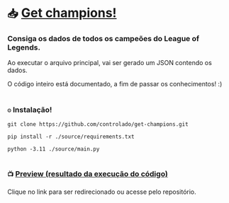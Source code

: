 # `📥` [Get champions!](https://github.com/controlado/get-champions)

### Consiga os dados de todos os campeões do League of Legends. 

Ao executar o arquivo principal, vai ser gerado um JSON contendo os dados.

O código inteiro está documentado, a fim de passar os conhecimentos! :)

#

### `⚙️` Instalação!

```
git clone https://github.com/controlado/get-champions.git
```

```
pip install -r ./source/requirements.txt
```

```
python -3.11 ./source/main.py
```

#

### `📺` [Preview (resultado da execução do código)](https://github.com/controlado/get-champions/blob/d5961e9ac01f2c490073242d2a039a9d6d335ed9/results/response.json)

Clique no link para ser redirecionado ou acesse pelo repositório.